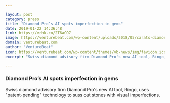 ```yaml
---

layout: post
category: press
title: "Diamond Pro’s AI spots imperfection in gems"
date: 2019-01-22 14:36:48
link: https://vrhk.co/2T6aCO7
image: https://venturebeat.com/wp-content/uploads/2018/05/carats-diamond-tokenization-index.jpg?w=1200&strip=all
domain: venturebeat.com
author: "VentureBeat"
icon: https://venturebeat.com/wp-content/themes/vb-news/img/favicon.ico
excerpt: "Swiss diamond advisory firm Diamond Pro's new AI tool, Ringo, uses \"patent-pending\" technology to suss out stones with visual imperfections."

---
```


### Diamond Pro’s AI spots imperfection in gems

Swiss diamond advisory firm Diamond Pro's new AI tool, Ringo, uses "patent-pending" technology to suss out stones with visual imperfections.